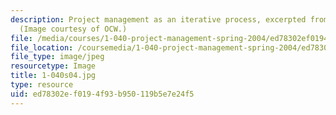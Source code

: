 ```yaml
---
description: Project management as an iterative process, excerpted from lecture 1.
  (Image courtesy of OCW.)
file: /media/courses/1-040-project-management-spring-2004/ed78302ef0194f93b950119b5e7e24f5_1-040s04.jpg
file_location: /coursemedia/1-040-project-management-spring-2004/ed78302ef0194f93b950119b5e7e24f5_1-040s04.jpg
file_type: image/jpeg
resourcetype: Image
title: 1-040s04.jpg
type: resource
uid: ed78302e-f019-4f93-b950-119b5e7e24f5
---
```

